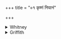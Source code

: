 +++
title = "०१ कृष्णं नियानं"

+++

<details><summary>Whitney</summary>

### Translation
1. Black the down-track, the yellow eagles, clothing themselves in  
waters, fly up to the sky; they have come hither from the seat of  
righteousness (*ṛtá*); then, forsooth, with ghee they deluged the earth.

### Notes
The verse comes from the mystic and obscure hymn RV. i. 164 (vs. 47),  
and is found again twice below (ix. 10. 22, which see; xiii. 3. 9). It  
is also found in several of the Black Yajus texts: TS. (iii. 1. 11⁴),  
MS. (iv. 12. 5), K. (xi. 9, 13). RV.MS. end with *pṛthivī́ vy ùdyate;*  
TS. has *ásitavarṇās* (for *kṛṣṇā́ṁ niyā́nam*) in **a**, *míhas* (for  
*apás*) in **b**, *sádanāni kṛtvā́* in **c**, and, for **d**, *ā́d ít  
pṛthivī́ ghṛtāír vy ùdyate*. Ppp. agrees with RV.MS. at the end of the  
verse, and it combines, in its frequent way, *suparṇā ’po*.
</details>

<details><summary>Griffith</summary>

Dark the descent; the strong-winged birds are golden: they fly aloft to heaven, enrobed in waters. They have come hither from the seat of Order, and inundated earth with streams of fatness.
</details>
